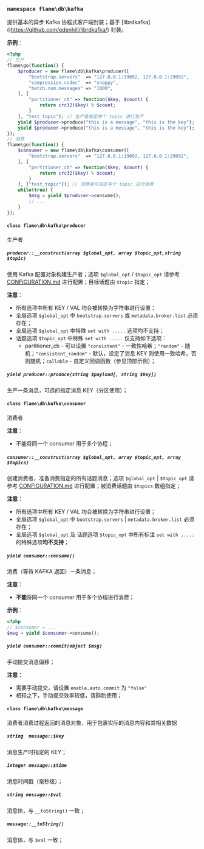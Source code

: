 ### `namespace flame\db\kafka`
提供基本的异步 Kafka 协程式客户端封装；基于 [librdkafka]((https://github.com/edenhill/librdkafka/) 封装。

**示例**：
``` PHP
<?php
// 生产
flame\go(function() {
	$producer = new flame\db\kafka\producer([
		"bootstrap.servers"  => "127.0.0.1:19092, 127.0.0.1:29092",
		"compression.codec"  => "snappy",
		"batch.num.messages" => "1000",
	], [
		"partitioner_cb" => function($key, $count) {
			return crc32($key) % $count;
		}
	], "test_topic"); // 生产者指定单个 topic 进行生产
	yield $producer->produce("this is a message", "this is the key");
	yield $producer->produce("this is a message", "this is the key");
});
// 消费
flame\go(function() {
	$consumer = new flame\db\kafka\consumer([
		"bootstrap.servers"  => "127.0.0.1:19092, 127.0.0.1:29092",
	], [
		"partitioner_cb" => function($key, $count) {
			return crc32($key) % $count;
		}
	], ["test_topic"]); // 消费者可指定多个 topic 进行消费
	while(true) {
		$msg = yield $producer->consume();
		// ...
	}
});
```

#### `class flame\db\kafka\producer`
生产者

##### `producer::__construct(array $global_opt, array $topic_opt,string $topic)`
使用 Kafka 配置对象构建生产者；选项 `$global_opt` / `$topic_opt` 请参考 [CONFIGURATION.md](https://github.com/edenhill/librdkafka/blob/master/CONFIGURATION.md) 进行配置；目标话题由 `$topic` 指定；

**注意**：
* 所有选项中所有 KEY / VAL 均会被转换为字符串进行设置；
* 全局选项 `$global_opt` 中 `bootstrap.servers` 或 `metadata.broker.list` 必须存在；
* 全局选项 `$global_opt` 中特殊 `set with .....` 选项均不支持；
* 话题选项 `$topic_opt` 中特殊 `set with .....` 仅支持如下选项：
	* partitioner_cb - 可以设置 `"consistent"` - 一致性哈希；`"random"` - 随机；`"consistent_random"` - 默认，设定了消息 KEY 则使用一致哈希，否则随机；`callable` - 自定义回调函数（参见顶部示例）；

##### `yield producer::produce(string $payload[, string $key])`
生产一条消息，可选的指定消息 KEY（分区使用）；

#### `class flame\db\kafka\consumer`
消费者

**注意**：
* 不能将同一个 consumer 用于多个协程；

##### `consumer::__construct(array $global_opt, array $topic_opt, array $topics)`
创建消费者，准备消费指定的所有话题消息；选项 `$global_opt` | `$topic_opt` 请参考 [CONFIGURATION.md](https://github.com/edenhill/librdkafka/blob/master/CONFIGURATION.md) 进行配置；被消费话题由 `$topics` 数组指定；

**注意**：
* 所有选项中所有 KEY / VAL 均会被转换为字符串进行设置；
* 全局选项 `$global_opt` 中 `bootstrap.servers` | `metadata.broker.list` 必须存在；
* 全局选项 `$global_opt` 及 话题选项 `$topic_opt` 中所有标注 `set with .....` 的特殊选项**均不支持**；

##### `yield consumer::consume()`
消费（等待 KAFKA 返回）一条消息；

**注意**：
* **不能**将同一个 consumer 用于多个协程进行消费；

**示例**：
``` PHP
<?php
// $consumer = ...
$msg = yield $consumer->consume();
```

##### `yield consumer::commit(object $msg)`
手动提交消息偏移；

**注意**：
* 需要手动提交，请设置 `enable.auto.commit` 为 `"false"`
* 相较之下，手动提交效率较低，请斟酌使用；

#### `class flame\db\kafka\message`
消费者消费过程返回的消息对象，用于包裹实际的消息内容和其相关数据

##### `string  message::$key`
消息生产时指定的 KEY；

##### `integer message::$time`
消息时间戳（毫秒级）；

##### `string message::$val`
消息体，与 `__toString()` 一致；

##### `message::__toString()`
消息体，与 `$val` 一致；
